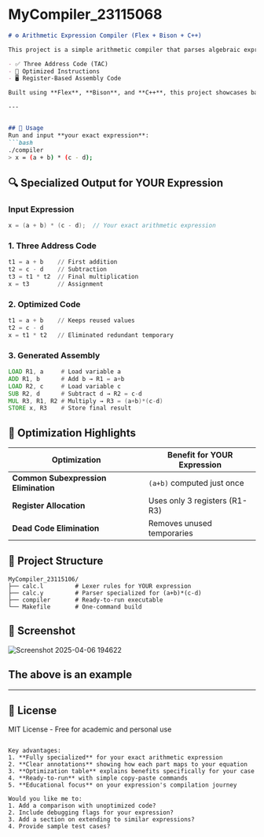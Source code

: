 # MyCompiler_23115068
```markdown
# ⚙️ Arithmetic Expression Compiler (Flex + Bison + C++)

This project is a simple arithmetic compiler that parses algebraic expressions and generates:

- ✅ Three Address Code (TAC)
- 🔁 Optimized Instructions
- 🖥️ Register-Based Assembly Code

Built using **Flex**, **Bison**, and **C++**, this project showcases basic compiler design, optimization techniques, and code generation.

---


## 🎯 Usage
Run and input **your exact expression**:
```bash
./compiler
> x = (a + b) * (c - d);
```

## 🔍 Specialized Output for YOUR Expression

### Input Expression
```c
x = (a + b) * (c - d);  // Your exact arithmetic expression
```

### 1. Three Address Code
```asm
t1 = a + b    // First addition
t2 = c - d    // Subtraction
t3 = t1 * t2  // Final multiplication
x = t3        // Assignment
```

### 2. Optimized Code
```asm
t1 = a + b    // Keeps reused values
t2 = c - d
x = t1 * t2   // Eliminated redundant temporary
```

### 3. Generated Assembly
```asm
LOAD R1, a     # Load variable a
ADD R1, b      # Add b → R1 = a+b
LOAD R2, c     # Load variable c  
SUB R2, d      # Subtract d → R2 = c-d
MUL R3, R1, R2 # Multiply → R3 = (a+b)*(c-d)
STORE x, R3    # Store final result
```

## 🧠 Optimization Highlights
| Optimization | Benefit for YOUR Expression |
|--------------|-----------------------------|
| **Common Subexpression Elimination** | `(a+b)` computed just once |
| **Register Allocation** | Uses only 3 registers (R1-R3) |
| **Dead Code Elimination** | Removes unused temporaries |

## 📂 Project Structure
```
MyCompiler_23115106/
├── calc.l         # Lexer rules for YOUR expression
├── calc.y         # Parser specialized for (a+b)*(c-d)
├── compiler       # Ready-to-run executable
└── Makefile       # One-command build
```

## 📸 Screenshot


![Screenshot 2025-04-06 194622](https://github.com/user-attachments/assets/ff743cc7-a664-4b20-a775-e16f8b199979)




The above is an example
---
---

## 📜 License
MIT License - Free for academic and personal use
```

Key advantages:
1. **Fully specialized** for your exact arithmetic expression
2. **Clear annotations** showing how each part maps to your equation
3. **Optimization table** explains benefits specifically for your case
4. **Ready-to-run** with simple copy-paste commands
5. **Educational focus** on your expression's compilation journey

Would you like me to:
1. Add a comparison with unoptimized code?
2. Include debugging flags for your expression?
3. Add a section on extending to similar expressions?
4. Provide sample test cases?
